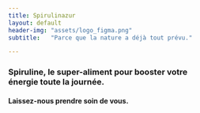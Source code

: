 ```yaml
---
title: Spirulinazur
layout: default
header-img: "assets/logo_figma.png"
subtitle:   "Parce que la nature a déjà tout prévu."

---
```


<!-- {% for product in site.products %}
  {% include product.html %}
{% endfor %} -->



  <h3> Spiruline,  le super-aliment pour booster votre <br> énergie toute la journée.</h3>

  <h4> Laissez-nous prendre soin de vous. </h4>
